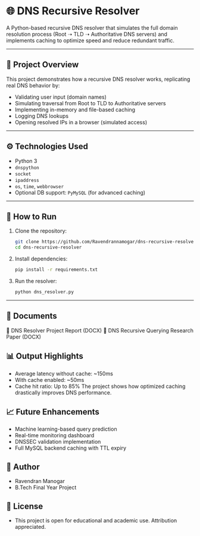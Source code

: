 # 🌐 DNS Recursive Resolver

A Python-based recursive DNS resolver that simulates the full domain resolution process (Root ➝ TLD ➝ Authoritative DNS servers) and implements caching to optimize speed and reduce redundant traffic.

---

## 📄 Project Overview

This project demonstrates how a recursive DNS resolver works, replicating real DNS behavior by:
- Validating user input (domain names)
- Simulating traversal from Root to TLD to Authoritative servers
- Implementing in-memory and file-based caching
- Logging DNS lookups
- Opening resolved IPs in a browser (simulated access)

---

## ⚙️ Technologies Used

- Python 3
- `dnspython`
- `socket`
- `ipaddress`
- `os`, `time`, `webbrowser`
- Optional DB support: `PyMySQL` (for advanced caching)

---

## 🚀 How to Run

1. Clone the repository:
   ```bash
   git clone https://github.com/Ravendrannamogar/dns-recursive-resolver.git
   cd dns-recursive-resolver
2. Install dependencies:
    ```bash
    pip install -r requirements.txt

3. Run the resolver:
    ```bash
    python dns_resolver.py

---

## 📘 Documents

📄 DNS Resolver Project Report (DOCX)
📄 DNS Recursive Querying Research Paper (DOCX)


## 📊 Output Highlights

- Average latency without cache: ~150ms
- With cache enabled: ~50ms
- Cache hit ratio: Up to 85%
The project shows how optimized caching drastically improves DNS performance.


## 📈 Future Enhancements

- Machine learning-based query prediction
- Real-time monitoring dashboard
- DNSSEC validation implementation
- Full MySQL backend caching with TTL expiry


## 🧠 Author

- Ravendran Manogar
- B.Tech Final Year Project


## 📌 License

- This project is open for educational and academic use. Attribution appreciated.
